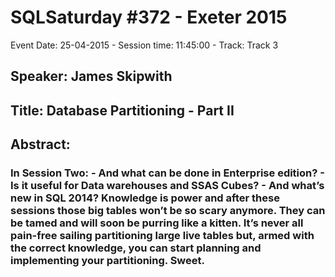 # SQLSaturday #372 - Exeter 2015
Event Date: 25-04-2015 - Session time: 11:45:00 - Track: Track 3
## Speaker: James Skipwith
## Title: Database Partitioning - Part II
## Abstract:
### In Session Two:  - And what can be done in Enterprise edition?  - Is it useful for Data warehouses and SSAS Cubes?  - And what’s new in SQL 2014?  Knowledge is power and after these sessions those big tables won’t be so scary anymore. They can be tamed and will soon be purring like a kitten. It’s never all pain-free sailing partitioning large live tables but, armed with the correct knowledge, you can start planning and implementing your partitioning. Sweet.
